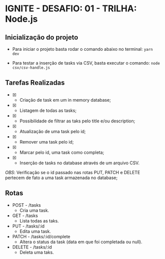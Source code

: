 # IGNITE - DESAFIO: 01 - TRILHA: Node.js

## Inicialização do projeto

- Para iniciar o projeto basta rodar o comando abaixo no terminal:
  `yarn dev`

- Para testar a inserção de tasks via CSV, basta executar o comando: `node csv/csv-handle.js`

## Tarefas Realizadas

- [x] - Criação de task em um in memory database;
- [x] - Listagem de todas as tasks;
- [x] - Possibilidade de filtrar as taks pelo title e/ou description;
- [x] - Atualização de uma task pelo id;
- [x] - Remover uma task pelo id;
- [x] - Marcar pelo id, uma task como completa;
- [x] - Inserção de tasks no database através de um arquivo CSV.

*OBS*: Verificação se o id passado nas rotas PUT, PATCH e DELETE pertecem de fato a uma task armazenada no database;

## Rotas

- POST - /tasks
  - Cria uma task.
- GET - /tasks
  - Lista todas as taks.
- PUT - /tasks/:id
  - Edita uma task.
- PATCH - /tasks/:id/complete
  - Altera o status da task (data em que foi completada ou null).
- DELETE - /tasks/:id
  - Deleta uma taks.
